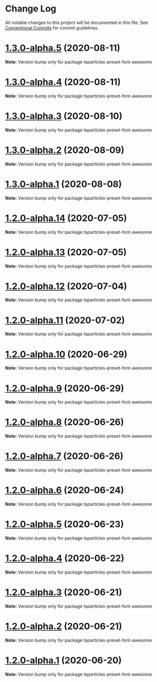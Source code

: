 # Change Log

All notable changes to this project will be documented in this file.
See [Conventional Commits](https://conventionalcommits.org) for commit guidelines.

# [1.3.0-alpha.5](https://github.com/matteobruni/tsparticles/compare/tsparticles-preset-font-awesome@1.3.0-alpha.4...tsparticles-preset-font-awesome@1.3.0-alpha.5) (2020-08-11)

**Note:** Version bump only for package tsparticles-preset-font-awesome





# [1.3.0-alpha.4](https://github.com/matteobruni/tsparticles/compare/tsparticles-preset-font-awesome@1.3.0-alpha.3...tsparticles-preset-font-awesome@1.3.0-alpha.4) (2020-08-11)

**Note:** Version bump only for package tsparticles-preset-font-awesome





# [1.3.0-alpha.3](https://github.com/matteobruni/tsparticles/compare/tsparticles-preset-font-awesome@1.3.0-alpha.2...tsparticles-preset-font-awesome@1.3.0-alpha.3) (2020-08-10)

**Note:** Version bump only for package tsparticles-preset-font-awesome





# [1.3.0-alpha.2](https://github.com/matteobruni/tsparticles/compare/tsparticles-preset-font-awesome@1.3.0-alpha.1...tsparticles-preset-font-awesome@1.3.0-alpha.2) (2020-08-09)

**Note:** Version bump only for package tsparticles-preset-font-awesome





# [1.3.0-alpha.1](https://github.com/matteobruni/tsparticles/compare/tsparticles-preset-font-awesome@1.2.7...tsparticles-preset-font-awesome@1.3.0-alpha.1) (2020-08-08)

**Note:** Version bump only for package tsparticles-preset-font-awesome





# [1.2.0-alpha.14](https://github.com/matteobruni/tsparticles/compare/tsparticles-preset-font-awesome@1.2.0-alpha.13...tsparticles-preset-font-awesome@1.2.0-alpha.14) (2020-07-05)

**Note:** Version bump only for package tsparticles-preset-font-awesome





# [1.2.0-alpha.13](https://github.com/matteobruni/tsparticles/compare/tsparticles-preset-font-awesome@1.2.0-alpha.12...tsparticles-preset-font-awesome@1.2.0-alpha.13) (2020-07-05)

**Note:** Version bump only for package tsparticles-preset-font-awesome





# [1.2.0-alpha.12](https://github.com/matteobruni/tsparticles/compare/tsparticles-preset-font-awesome@1.2.0-alpha.11...tsparticles-preset-font-awesome@1.2.0-alpha.12) (2020-07-04)

**Note:** Version bump only for package tsparticles-preset-font-awesome





# [1.2.0-alpha.11](https://github.com/matteobruni/tsparticles/compare/tsparticles-preset-font-awesome@1.1.2...tsparticles-preset-font-awesome@1.2.0-alpha.11) (2020-07-02)

**Note:** Version bump only for package tsparticles-preset-font-awesome





# [1.2.0-alpha.10](https://github.com/matteobruni/tsparticles/compare/tsparticles-preset-font-awesome@1.2.0-alpha.9...tsparticles-preset-font-awesome@1.2.0-alpha.10) (2020-06-29)

**Note:** Version bump only for package tsparticles-preset-font-awesome





# [1.2.0-alpha.9](https://github.com/matteobruni/tsparticles/compare/tsparticles-preset-font-awesome@1.2.0-alpha.8...tsparticles-preset-font-awesome@1.2.0-alpha.9) (2020-06-29)

**Note:** Version bump only for package tsparticles-preset-font-awesome





# [1.2.0-alpha.8](https://github.com/matteobruni/tsparticles/compare/tsparticles-preset-font-awesome@1.2.0-alpha.7...tsparticles-preset-font-awesome@1.2.0-alpha.8) (2020-06-26)

**Note:** Version bump only for package tsparticles-preset-font-awesome





# [1.2.0-alpha.7](https://github.com/matteobruni/tsparticles/compare/tsparticles-preset-font-awesome@1.2.0-alpha.6...tsparticles-preset-font-awesome@1.2.0-alpha.7) (2020-06-26)

**Note:** Version bump only for package tsparticles-preset-font-awesome





# [1.2.0-alpha.6](https://github.com/matteobruni/tsparticles/compare/tsparticles-preset-font-awesome@1.2.0-alpha.5...tsparticles-preset-font-awesome@1.2.0-alpha.6) (2020-06-24)

**Note:** Version bump only for package tsparticles-preset-font-awesome





# [1.2.0-alpha.5](https://github.com/matteobruni/tsparticles/compare/tsparticles-preset-font-awesome@1.1.1...tsparticles-preset-font-awesome@1.2.0-alpha.5) (2020-06-23)

**Note:** Version bump only for package tsparticles-preset-font-awesome





# [1.2.0-alpha.4](https://github.com/matteobruni/tsparticles/compare/tsparticles-preset-font-awesome@1.1.0...tsparticles-preset-font-awesome@1.2.0-alpha.4) (2020-06-22)

**Note:** Version bump only for package tsparticles-preset-font-awesome





# [1.2.0-alpha.3](https://github.com/matteobruni/tsparticles/compare/tsparticles-preset-font-awesome@1.1.0...tsparticles-preset-font-awesome@1.2.0-alpha.3) (2020-06-21)

**Note:** Version bump only for package tsparticles-preset-font-awesome





# [1.2.0-alpha.2](https://github.com/matteobruni/tsparticles/compare/tsparticles-preset-font-awesome@1.1.0...tsparticles-preset-font-awesome@1.2.0-alpha.2) (2020-06-21)

**Note:** Version bump only for package tsparticles-preset-font-awesome





# [1.2.0-alpha.1](https://github.com/matteobruni/tsparticles/compare/tsparticles-preset-font-awesome@1.1.0...tsparticles-preset-font-awesome@1.2.0-alpha.1) (2020-06-20)

**Note:** Version bump only for package tsparticles-preset-font-awesome
